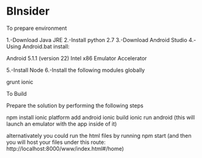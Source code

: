 # BInsider

To prepare environment

1.-Download Java JRE
2.-Install python 2.7
3.-Download Android Studio
4.-Using Android.bat install:

Android 5.1.1 (version 22)
Intel x86 Emulator Accelerator

5.-Install Node
6.-Install the following modules globally

grunt
ionic

To Build

Prepare the solution by performing the following steps

npm install
ionic platform add android
ionic build
ionic run android (this will launch an emulator with the app inside of it)

alternativately you could run the html files by running
npm start (and then you will host your files under this route: http://localhost:8000/www/index.html#/home)




